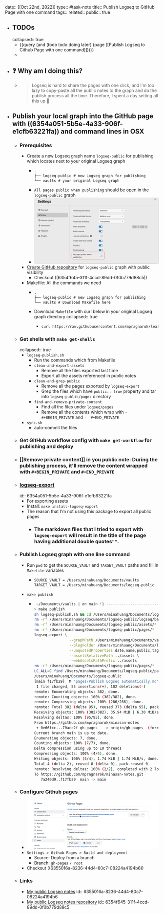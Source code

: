 date:: [[Oct 22nd, 2022]]
type:: #task-note
title:: Publish Logseq to GitHub Page with one command
tags::
related::
public:: true

- ## TODOs
  collapsed:: true
	- {{query (and (todo todo doing later) (page [[Publish Logseq to Github Page with one command]]))}}
	-
- ## ❓ Why am I doing this?
	- > Logseq is hard to share the pages with one click, and I'm too lazy to copy-paste all the public notes to the graph and do the publish process all the time. 
	  Therefore, I spent a day setting all this up 🥰
- ## Publish your local graph into the GitHub page with ((6354a051-5b5e-4a33-906f-e1cfb63221fa)) and command lines in OSX
	- ### Prerequisites
		- Create a new Logseq graph name `logseq-public` for publishing which locates next to your original Logseq graph
			- ```
			  .
			  ├── logseq-public # new Logseq graph for publishing
			  └── vaults # your original Logseq graph
			  ```
			- `All pages public when publishing` should be open in the `logseq-public` graph
			- ![Logseq settings](../assets/Screen_Shot_2022-10-23_at_2.31.55_PM_1666506923711_0.png)
		- [Create GitHub repository](https://docs.github.com/en/get-started/quickstart/create-a-repo) for `logseq-public` graph with public visibility
			- Checkout ((6354f645-311f-4ccd-89dd-0f0b779d88c5))
		- Makefile: All the commands we need
			- ```
			  .
			  ├── logseq-public # new Logseq graph for publishing
			  └── vaults # Download Makefile here
			  ```
			- Download `Makefile` with curl below in your original Logseq graph directory
			  collapsed:: true
				- ```bash
				  curl https://raw.githubusercontent.com/mpragnarok/learning/main/common/Makefile/logseq-publish/Makefile -o Makefile
				  ```
	- ### Get shells with `make get-shells`
	  collapsed:: true
		- `logseq-publish.sh`
			- Run the commands which from Makefile
			- `clean-and-export-assets`
				- Remove all the files exported last time
				- Export all the assets referenced in public notes
			- `clean-and-grep-public`
				- Remove all the pages exported by `logseq-export`
				- Grep the files which have `public:: true` property and tar into `logseq-public/pages` directory
			- `find-and-remove-private-content`
				- Find all the files under `logseq/pages`
				- Remove all the contents which wrap with `- #+BEGIN_PRIVATE` and `-  #+END_PRIVATE`
		- `sync.sh`
			- auto-commit the files
	- ### Get GitHub workflow config with `make get-workflow` for publishing and deploy
	- ### [[Remove private content]] in you public note: During the publishing process, it'll remove the content wrapped with `#+BEGIN_PRIVATE` and `#+END_PRIVATE`
	- ### [logseq-export](https://github.com/viktomas/logseq-export)
	  id:: 6354a051-5b5e-4a33-906f-e1cfb63221fa
		- For exporting assets
		- Install: `make install-logseq-export`
		- The reason that I'm not using this package to export all public pages
			- ### The markdown files that I tried to export with `logseq-export` will result in the title of the page having additional double quotes`""`.
	- ### Publish Logseq graph with one line command
		- Run `pwd` to get the `SOURCE_VAULT` and `TARGET_VAULT` paths and fill in `Makefile` variables
			- ```
			  SOURCE_VAULT = /Users/minahuang/Documents/vaults
			  TARGET_VAULT = /Users/minahuang/Documents/logseq-public
			  ```
		- `make publish`
			- ```bash
			   ~/Documents/vaults | on main !1 --------------------------------- took 10s | base py | at 16:49:21 
			  > make publish
			  sh logseq-publish.sh && cd /Users/minahuang/Documents/logseq-public && sh sync.sh
			  rm -rf /Users/minahuang/Documents/logseq-public/logseq/bak/pages/*
			  rm -rf /Users/minahuang/Documents/logseq-public/assets/*
			  rm -rf /Users/minahuang/Documents/logseq-public/pages/*
			  logseq-export \
			                  --graphPath /Users/minahuang/Documents/vaults/pages \
			                  --blogFolder /Users/minahuang/Documents/logseq-public/pages \
			                  --unquotedProperties date,name,public,tags \
			                  --assetsRelativePath ../assets \
			                  --webAssetsPathPrefix ../assets
			  rm -rf /Users/minahuang/Documents/logseq-public/pages/*
			  LC_ALL=C find /Users/minahuang/Documents/logseq-public/pages -type f | xargs -I@ sed -i '' '/^- #+BEGIN_PRIVATE/,/^- #+END_PRIVATE/d' @
			  /Users/minahuang/Documents/logseq-public
			  [main f17fb29]  M "pages/Publish Logseq automatically.md"
			   1 file changed, 55 insertions(+), 102 deletions(-)
			  remote: Enumerating objects: 382, done.
			  remote: Counting objects: 100% (382/382), done.
			  remote: Compressing objects: 100% (286/286), done.
			  remote: Total 382 (delta 95), reused 373 (delta 95), pack-reused 0
			  Receiving objects: 100% (382/382), 35.94 MiB | 6.30 MiB/s, done.
			  Resolving deltas: 100% (95/95), done.
			  From https://github.com/mpragnarok/minasan-notes
			   + 0e66fcc...70acc2f gh-pages   -> origin/gh-pages  (forced update)
			  Current branch main is up to date.
			  Enumerating objects: 7, done.
			  Counting objects: 100% (7/7), done.
			  Delta compression using up to 10 threads
			  Compressing objects: 100% (4/4), done.
			  Writing objects: 100% (4/4), 1.74 KiB | 1.74 MiB/s, done.
			  Total 4 (delta 2), reused 0 (delta 0), pack-reused 0
			  remote: Resolving deltas: 100% (2/2), completed with 2 local objects.
			  To https://github.com/mpragnarok/minasan-notes.git
			     7a240d9..f17fb29  main -> main
			  ```
	- ### Configure Github pages
		- ![Github pages setting](../assets/image_1666515228400_0.png)
		- `Settings > Github Pages > Build and deployment`
			- Source: Deploy from a branch
			- Branch: `gh-pages` `/ root`
		- Checkout ((6355016a-8236-44d4-80c7-08224a4194b6))
	- ### Links
		- [My public Logseq notes](https://mpragnarok.github.io/minasan-notes/)
		  id:: 6355016a-8236-44d4-80c7-08224a4194b6
		- [My public Logseq notes repository](https://github.com/mpragnarok/minasan-notes)
		  id:: 6354f645-311f-4ccd-89dd-0f0b779d88c5